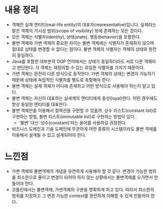 # 내용 정리

- 객체란 실제 엔티티(real-life entity)의 대표자(representative)입니다. 실제라는 말은 객체의 가시성 범위(scope of visibility) 밖에 존재하는 모든 것이다.
- 모든 객체는 식별자(identity), 상태(state), 행동(behavior)을 포함한다.
- 불변 객체와 가변 객체의 중요한 차이는 불변 객체에는 식별자가 존재하지 않으며 절대로 상태를 변경할 수 없다는 점이다. 불변 객체의 식별자는 객체의 상태와 완전히 동일하다.
- Java를 포함한 대부분의 OOP 언어에서는 상태가 동일하더라도 서로 다른 객체라고 판단한다. 각 객체는 재정의할 수 있는 유일한 식별자를 가지기 때문이다.
- 가변 객체는 완전히 다른 방식으로 동작한다. 가변 객체의 상태는 변경이 가능하기 때문에 상태에 독립적인 식별자를 별도로 포함해야 한다.
- 불변 객체는 실제 객체가 어디에 존재하고 어떤 방식으로 사용해야 하는지 알고 있다.
- 불변 객체는 자신이 대표하는 실세계의 엔티티에게 충성(loyal)한다. 어떤 경우에도 항상 동일한 엔티티를 대표한다.
- 불변 객체만을 이용해서 컬렉션을 구현할 수 있을까. 상수 리스트(constant list)로 구현하는 방법, 불변 리스트(immutable list)로 구현하는 방법이 있다.
    - ‘불변’ 대신 ‘상수(constant)’라는 용어를 사용하길 권장한다.
- 비즈니스 도메인과 기술 도메인에 무관하게 어떤 종류의 시스템이라도 불변 객체를 이용해서 설계될 수 있고 설계되어야 한다.

# 느낀점

- 가변 객체와 불변객체의 개념을 유연하게 사용해야 할 것 같다. 변경이 가능한 범위를 최소한으로 줄이고 변경이 되어야 하지 않는 상황에서는 불변객체를 오가면서 만들어야 한다.
- 코틀린에서는 불변객체, 가변객체의 구분을 명확하게 하고 있다. 따라서 최소한의 범위를 지정하고 그 변경 가능한 context를 완전하게 이해할 수 있게 만들어야 한다.
